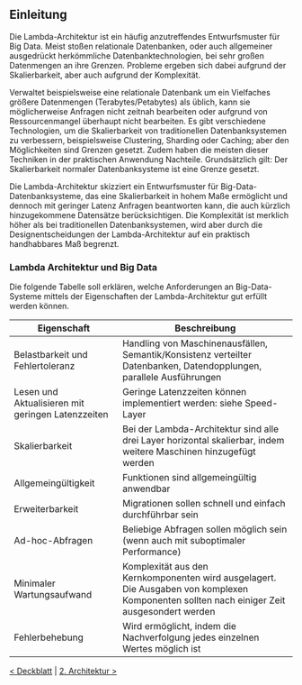 ## Einleitung 

Die Lambda-Architektur ist ein häufig anzutreffendes Entwurfsmuster für Big Data. Meist stoßen relationale Datenbanken, oder auch allgemeiner ausgedrückt herkömmliche Datenbanktechnologien, bei sehr großen Datenmengen an ihre Grenzen. Probleme ergeben sich dabei aufgrund der Skalierbarkeit, aber auch aufgrund der Komplexität.

Verwaltet beispielsweise eine relationale Datenbank um ein Vielfaches größere Datenmengen (Terabytes/Petabytes) als üblich, kann sie möglicherweise Anfragen nicht zeitnah bearbeiten oder aufgrund von Ressourcenmangel überhaupt nicht bearbeiten. Es gibt verschiedene Technologien, um die Skalierbarkeit von traditionellen Datenbanksystemen zu verbessern, beispielsweise Clustering, Sharding oder Caching; aber den Möglichkeiten sind Grenzen gesetzt. Zudem haben die meisten dieser Techniken in der praktischen Anwendung Nachteile. Grundsätzlich gilt: Der Skalierbarkeit normaler Datenbanksysteme ist eine Grenze gesetzt.

Die Lambda-Architektur skizziert ein Entwurfsmuster für Big-Data-Datenbanksysteme, das eine Skalierbarkeit in hohem Maße ermöglicht und dennoch mit geringer Latenz Anfragen beantworten kann, die auch kürzlich hinzugekommene Datensätze berücksichtigen. Die Komplexität ist merklich höher als bei traditionellen Datenbanksystemen, wird aber durch die Designentscheidungen der Lambda-Architektur auf ein praktisch handhabbares Maß begrenzt.

### Lambda Architektur und Big Data

Die folgende Tabelle soll erklären, welche Anforderungen an Big-Data-Systeme mittels der Eigenschaften der Lambda-Architektur gut erfüllt werden können.

Eigenschaft | Beschreibung
------------|-------------
Belastbarkeit und Fehlertoleranz	| Handling von Maschinenausfällen, Semantik/Konsistenz verteilter Datenbanken, Datendopplungen, parallele Ausführungen
Lesen und Aktualisieren mit geringen Latenzzeiten |	Geringe Latenzzeiten können implementiert werden: siehe Speed-Layer
Skalierbarkeit|	Bei der Lambda-Architektur sind alle drei Layer horizontal skalierbar, indem weitere Maschinen hinzugefügt werden
Allgemeingültigkeit |	Funktionen sind allgemeingültig anwendbar
Erweiterbarkeit |	Migrationen sollen schnell und einfach durchführbar sein
Ad-hoc-Abfragen|	Beliebige Abfragen sollen möglich sein (wenn auch mit suboptimaler Performance)
Minimaler Wartungsaufwand	| Komplexität aus den Kernkomponenten wird ausgelagert. Die Ausgaben von komplexen Komponenten sollten nach einiger Zeit ausgesondert werden
Fehlerbehebung	| Wird ermöglicht, indem die Nachverfolgung jedes einzelnen Wertes möglich ist

[< Deckblatt](README.md) | [2. Architektur >](2_Architektur.md)